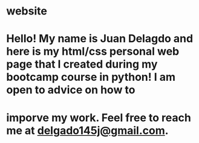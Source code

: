 # website

# Hello! My name is Juan Delagdo and here is my html/css personal web page that I created during my bootcamp course in python! I am open to advice on how to
# imporve my work. Feel free to reach me at delgado145j@gmail.com.
